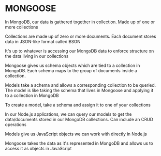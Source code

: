# MONGOOSE

In MongoDB, our data is gathered together in collection. Made up of one or more collections

Collections are made up of zero or more documents. Each document stores data in JSON-like format called BSON

It's up to whatever is accessing our MongoDB data to enforce structure on the data living in our collections

Mongoose gives us schema objects which are tied to a collection in MongoDB. Each schema maps to the group of documents inside a collection.

Models take a schema and allows a corresponding collection to be queried. The model is like taking the schema that lives in Mongoose and applying it to a collection in MongoDB

To create a model, take a schema and assign it to one of your collections

In our Node.js applications, we can query our models to get the data/documents stored in our MongoDB collections. Can include an CRUD operations

Models give us JavaScript objects we can work with directly in Node.js

Mongoose takes the data as it's represented in MongoDB and allows us to access it as objects in JavaScript

